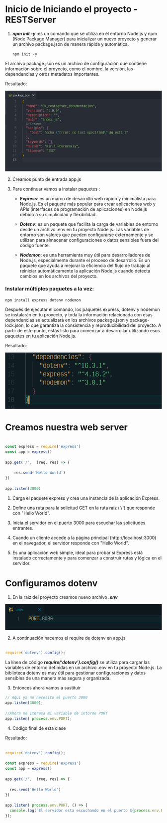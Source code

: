 # Inicio de Iniciando el proyecto - RESTServer


1. ***npm init -y*** :es un comando que se utiliza en el entorno Node.js y npm (Node Package Manager) para inicializar un nuevo proyecto y generar un archivo package.json de manera rápida y automática.


    `npm init -y`

El archivo package.json es un archivo de configuración que contiene información sobre el proyecto, como el nombre, la versión, las dependencias y otros metadatos importantes.

Resultado: 

![package.json](/img/packageJson.png)

2. Creamos punto de entrada app.js

3. Para continuar vamos a instalar paquetes  :

   *  ***Express***: es un marco de desarrollo web rápido y minimalista para Node.js. Es el paquete más popular para crear aplicaciones web y APIs (interfaces de programación de aplicaciones) en Node.js debido a su simplicidad y flexibilidad.

   * ***Dotenv***:  es un paquete que facilita la carga de variables de entorno desde un archivo .env en tu proyecto Node.js. Las variables de entorno son valores que pueden configurarse externamente y se utilizan para almacenar configuraciones o datos sensibles fuera del código fuente.
   
   * ***Nodemon***:  es una herramienta muy útil para desarrolladores de Node.js, especialmente durante el proceso de desarrollo. Es un paquete que ayuda a mejorar la eficiencia del flujo de trabajo al reiniciar automáticamente la aplicación Node.js cuando detecta cambios en los archivos del proyecto.


   
### Instalar múltiples paquetes a la vez:

`npm install express dotenv nodemon`

Después de ejecutar el comando, los paquetes express, dotenv y nodemon se instalarán en tu proyecto, y toda la información relacionada con esas dependencias se actualizará en los archivos package.json y package-lock.json, lo que garantiza la consistencia y reproducibilidad del proyecto. A partir de este punto, estás listo para comenzar a desarrollar utilizando esos paquetes en tu aplicación Node.js.

Resultado:

![dependencias](/img/packageJsonDependencias.png)

# Creamos nuestra web server

```javascript

const express = require('express')
const app = express()

app.get('/',  (req, res) => {
    
    res.send('Hello World')
})

app.listen(3000)

```

1. Carga el paquete express y crea una instancia de la aplicación Express.

2. Define una ruta para la solicitud GET en la ruta raíz ('/') que responde con "Hello World".

3. Inicia el servidor en el puerto 3000 para escuchar las solicitudes entrantes.

4. Cuando un cliente accede a la página principal (http://localhost:3000) en el navegador, el servidor responde con "Hello World".

5. Es una aplicación web simple, ideal para probar si Express está instalado correctamente y para comenzar a construir rutas y lógica en el servidor.


# Configuramos dotenv

1. En la raiz del proyecto creamos nuevo archivo ***.env***  

![PORT](/img/PORT.png)
 
 2. A continuación  hacemos el require de dotenv en app.js

 ```javascript

 require('dotenv').config();

 ```
  La línea de código ***require('dotenv').config()*** se utiliza para cargar las variables de entorno definidas en un archivo .env en tu proyecto Node.js. La biblioteca dotenv es muy útil para gestionar configuraciones y datos sensibles de una manera más segura y organizada.

3. Entonces ahora vamos a sustituir 

 ```javascript
// Aqui ya no necesito el puerto 3000
 app.listen(3000);

 //Ahora me iteresa mi variable de intorno PORT
 app.listen( process.env.PORT);

 ```

 4. Codigo final de esta clase
  
  Resultado:

  ```javascript

require('dotenv').config();

const express = require('express')
const app = express()

app.get('/',  (req, res) => {
    
    res.send('Hello World')
})

app.listen( process.env.PORT, () => {
    console.log(`El servidor esta escuchando en el puerto ${process.env.PORT}`)
});

```




